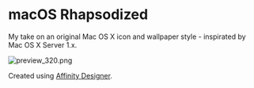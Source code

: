 # macOS Rhapsodized

My take on an original Mac OS X icon and wallpaper style - inspirated by Mac OS X Server 1.x.

![preview_320.png](Preview)


Created using [Affinity Designer](https://affinity.serif.com/designer/).